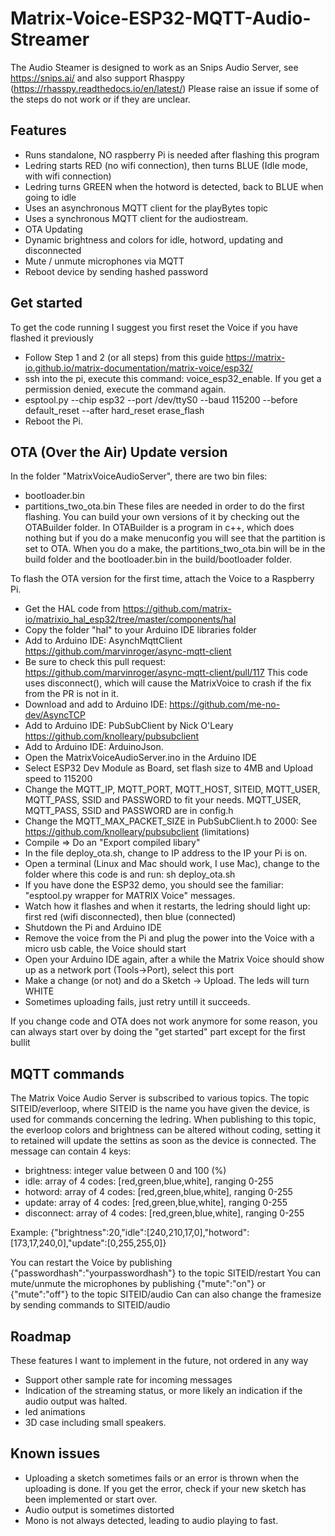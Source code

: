 # Matrix-Voice-ESP32-MQTT-Audio-Streamer

The Audio Steamer is designed to work as an Snips Audio Server, see https://snips.ai/ and also support Rhasppy (https://rhasspy.readthedocs.io/en/latest/)
Please raise an issue if some of the steps do not work or if they are unclear.

## Features

- Runs standalone, NO raspberry Pi is needed after flashing this program
- Ledring starts RED (no wifi connection), then turns BLUE (Idle mode, with wifi connection)
- Ledring turns GREEN when the hotword is detected, back to BLUE when going to idle
- Uses an asynchronous MQTT client for the playBytes topic
- Uses a synchronous MQTT client for the audiostream.
- OTA Updating
- Dynamic brightness and colors for idle, hotword, updating and disconnected
- Mute / unmute microphones via MQTT
- Reboot device by sending hashed password

## Get started

To get the code running I suggest you first reset the Voice if you have flashed it previously

- Follow Step 1 and 2 (or all steps) from this guide https://matrix-io.github.io/matrix-documentation/matrix-voice/esp32/
- ssh into the pi, execute this command: voice_esp32_enable. If you get a permission denied, execute the command again. 
- esptool.py --chip esp32 --port /dev/ttyS0 --baud 115200 --before default_reset --after hard_reset erase_flash
- Reboot the Pi.

## OTA (Over the Air) Update version

In the folder "MatrixVoiceAudioServer", there are two bin files:
- bootloader.bin
- partitions_two_ota.bin
These files are needed in order to do the first flashing. You can build your own versions of it by checking out the OTABuilder folder.
In OTABuilder is a program in c++, which does nothing but if you do a make menuconfig you will see that the partition is set to OTA.
When you do a make, the partitions_two_ota.bin will be in the build folder and the bootloader.bin in the build/bootloader folder.

To flash the OTA version for the first time, attach the Voice to a Raspberry Pi. 
- Get the HAL code from https://github.com/matrix-io/matrixio_hal_esp32/tree/master/components/hal
- Copy the folder "hal" to your Arduino IDE libraries folder
- Add to Arduino IDE: AsynchMqttClient https://github.com/marvinroger/async-mqtt-client
- Be sure to check this pull request: https://github.com/marvinroger/async-mqtt-client/pull/117
  This code uses disconnect(), which will cause the MatrixVoice to crash if the fix from the PR is not in it.
- Download and add to Arduino IDE: https://github.com/me-no-dev/AsyncTCP
- Add to Arduino IDE: PubSubClient by Nick O'Leary https://github.com/knolleary/pubsubclient
- Add to Arduino IDE: ArduinoJson.
- Open the MatrixVoiceAudioServer.ino in the Arduino IDE
- Select ESP32 Dev Module as Board, set flash size to 4MB and Upload speed to 115200
- Change the MQTT_IP, MQTT_PORT, MQTT_HOST, SITEID, MQTT_USER, MQTT_PASS, SSID and PASSWORD to fit your needs. MQTT_USER, MQTT_PASS, SSID and PASSWORD are in config.h
- Change the MQTT_MAX_PACKET_SIZE in PubSubClient.h to 2000: See https://github.com/knolleary/pubsubclient (limitations)
- Compile => Do an "Export compiled libary"
- In the file deploy_ota.sh, change to IP address to the IP your Pi is on.
- Open a terminal (Linux and Mac should work, I use Mac), change to the folder where this code is and run: sh deploy_ota.sh
- If you have done the ESP32 demo, you should see the familiar: "esptool.py wrapper for MATRIX Voice" messages.
- Watch how it flashes and when it restarts, the ledring should light up: first red (wifi disconnected), then blue (connected)
- Shutdown the Pi and Arduino IDE
- Remove the voice from the Pi and plug the power into the Voice with a micro usb cable, the Voice should start
- Open your Arduino IDE again, after a while the Matrix Voice should show up as a network port (Tools->Port), select this port
- Make a change (or not) and do a Sketch -> Upload. The leds will turn WHITE
- Sometimes uploading fails, just retry untill it succeeds.

If you change code and OTA does not work anymore for some reason, you can always start over by doing the "get started" part except for the first bullit 

## MQTT commands

The Matrix Voice Audio Server is subscribed to various topics.
The topic SITEID/everloop, where SITEID is the name you have given the device, is used for commands concerning the ledring.
When publishing to this topic, the everloop colors and brightness can be altered without coding, setting it to retained will update the settins as soon as the device is connected.
The message can contain 4 keys:
 - brightness: integer value between 0 and 100 (%)
 - idle: array of 4 codes: [red,green,blue,white], ranging 0-255
 - hotword: array of 4 codes: [red,green,blue,white], ranging 0-255
 - update: array of 4 codes: [red,green,blue,white], ranging 0-255
 - disconnect: array of 4 codes: [red,green,blue,white], ranging 0-255

Example: {"brightness":20,"idle":[240,210,17,0],"hotword":[173,17,240,0],"update":[0,255,255,0]}

You can restart the Voice by publishing {"passwordhash":"yourpasswordhash"} to the topic SITEID/restart 
You can mute/unmute the microphones by publishing {"mute":"on"} or {"mute":"off"} to the topic SITEID/audio
Can can also change the framesize by sending commands to SITEID/audio

## Roadmap

These features I want to implement in the future, not ordered in any way
- Support other sample rate for incoming messages
- Indication of the streaming status, or more likely an indication if the audio output was halted.
- led animations
- 3D case including small speakers.

## Known issues
- Uploading a sketch sometimes fails or an error is thrown when the uploading is done. If you get the error, check if your new sketch has been implemented or start over.
- Audio output is sometimes distorted
- Mono is not always detected, leading to audio playing to fast.